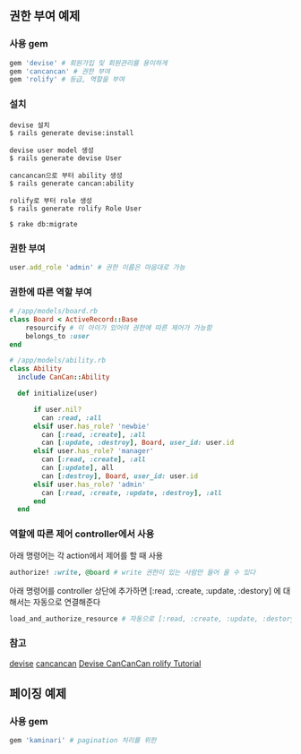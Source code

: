 ## 권한 부여 예제

### 사용 gem
```ruby
gem 'devise' # 회원가입 및 회원관리를 용이하게
gem 'cancancan' # 권한 부여
gem 'rolify' # 등급, 역할을 부여
```

### 설치
```
devise 설치
$ rails generate devise:install

devise user model 생성
$ rails generate devise User

cancancan으로 부터 ability 생성
$ rails generate cancan:ability

rolify로 부터 role 생성
$ rails generate rolify Role User

$ rake db:migrate
```

### 권한 부여
```ruby
user.add_role 'admin' # 권한 이름은 마음대로 가능
```

### 권한에 따른 역할 부여
```ruby
# /app/models/board.rb
class Board < ActiveRecord::Base
    resourcify # 이 아이가 있어야 권한에 따른 제어가 가능함
    belongs_to :user
end
```

```ruby
# /app/models/ability.rb
class Ability
  include CanCan::Ability

  def initialize(user)

      if user.nil?
        can :read, :all
      elsif user.has_role? 'newbie'
        can [:read, :create], :all
        can [:update, :destroy], Board, user_id: user.id
      elsif user.has_role? 'manager'
        can [:read, :create], :all
        can [:update], all
        can [:destroy], Board, user_id: user.id
      elsif user.has_role? 'admin'
        can [:read, :create, :update, :destroy], :all
      end
  end
```

### 역할에 따른 제어 controller에서 사용
아래 명령어는 각 action에서 제어를 할 때 사용
```ruby
authorize! :write, @board # write 권한이 있는 사람만 들어 올 수 있다
```
아래 명령어를 controller 상단에 추가하면 [:read, :create, :update, :destory] 에 대해서는 자동으로 연결해준다
```ruby
load_and_authorize_resource # 자동으로 [:read, :create, :update, :destory]에 대해서는 index,show new edit destory에 연결해준다

```

### 참고
[devise](https://github.com/plataformatec/devise)
[cancancan](https://github.com/CanCanCommunity/cancancan)
[Devise CanCanCan rolify Tutorial](https://github.com/RolifyCommunity/rolify/wiki/Devise---CanCanCan---rolify-Tutorial)

## 페이징 예제

### 사용 gem
```ruby
gem 'kaminari' # pagination 처리를 위한
```
